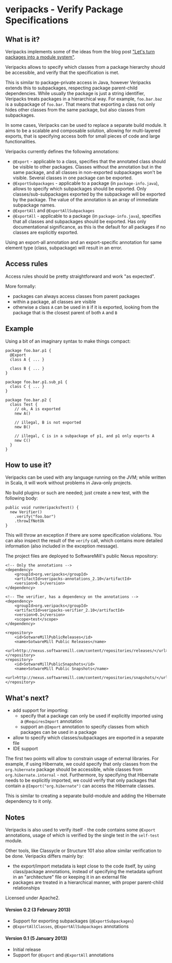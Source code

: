 veripacks - Verify Package Specifications
=========================================

What is it?
-----------

Veripacks implements some of the ideas from the blog post
["Let's turn packages into a module system"](http://www.warski.org/blog/2012/11/lets-turn-packages-into-a-module-system/).

Veripacks allows to specify which classes from a package hierarchy should be accessible, and verify that the
specification is met.

This is similar to package-private access in Java, however Veripacks extends this to subpackages, respecting package
parent-child dependencies. While usually the package is just a string identifier, Veripacks treats packages in a
hierarchical way. For example, `foo.bar.baz` is a subpackage of `foo.bar`. That means that exporting a class not only
hides other classes from the same package, but also classes from subpackages.

In some cases, Veripacks can be used to replace a separate build module. It aims to be a scalable and composable
solution, allowing for multi-layered exports, that is specifying access both for small pieces of code and large
functionalities.

Veripacks currently defines the following annotations:
* `@Export` - applicable to a class, specifies that the annotated class should be visible to other packages. Classes
without the annotation but in the same package, and all classes in non-exported subpackages won't be visible.
Several classes in one package can be exported.
* `@ExportSubpackages` - applicable to a package (in `package-info.java`), allows to specify which subpackages should
be exported. Only classes/sub-subpackages exported by the subpackage will be exported by the package. The value of the
annotation is an array of immediate subpackage names.
* `@ExportAll` and `@ExportAllSubpackages`
* `@ExportAll` - applicable to a package (in `package-info.java`), specifies that all classes and subpackages should be
exported. Has only documentational significance, as this is the default for all packages if no classes are explicitly
exported.

Using an export-all annotation and an export-specific annotation for same element type (class, subpackage) will result
in an error.

Access rules
------------

Access rules should be pretty straightforward and work "as expected".

More formally:
* packages can always access classes from parent packages
* within a package, all classes are visible
* otherwise a class `A` can be used in `B` if it is exported, looking from the package that is the closest parent of
both `A` and `B`

Example
-------

Using a bit of an imaginary syntax to make things compact:

    package foo.bar.p1 {
      @Export
      class A { ... }

      class B { ... }
    }

    package foo.bar.p1.sub_p1 {
      class C { ... }
    }

    package foo.bar.p2 {
      class Test {
        // ok, A is exported
        new A()

        // illegal, B is not exported
        new B()

        // illegal, C is in a subpackage of p1, and p1 only exports A
        new C()
      }
    }

How to use it?
--------------

Veripacks can be used with any language running on the JVM; while written in Scala, it will work without problems
in Java-only projects.

No build plugins or such are needed; just create a new test, with the following body:

    public void runVeripacksTest() {
      new Verifier()
        .verify("foo.bar")
        .throwIfNotOk
    }

This will throw an exception if there are some specification violations. You can also inspect the result of the
`verify` call, which contains more detailed information (also included in the exception message).

The project files are deployed to SoftwareMill's public Nexus repository:

    <!-- Only the annotations -->
    <dependency>
        <groupId>org.veripacks</groupId>
        <artifactId>veripacks-annotations_2.10</artifactId>
        <version>0.1</version>
    </dependency>

    <!-- The verifier, has a dependency on the annotations -->
    <dependency>
        <groupId>org.veripacks</groupId>
        <artifactId>veripacks-verifier_2.10</artifactId>
        <version>0.1</version>
        <scope>test</scope>
    </dependency>

    <repository>
        <id>SotwareMillPublicReleases</id>
        <name>SotwareMill Public Releases</name>
        <url>http://nexus.softwaremill.com/content/repositories/releases/</url>
    </repository>
    <repository>
        <id>SotwareMillPublicSnapshots</id>
        <name>SotwareMill Public Snapshots</name>
        <url>http://nexus.softwaremill.com/content/repositories/snapshots/</url>
    </repository>

What's next?
------------

* add support for importing:
  * specify that a package can only be used if explicitly imported using a `@RequiresImport` annotation
  * support an `@Import` annotation to specify classes from which packages can be used in a package
* allow to specify which classes/subpackages are exported in a separate file
* IDE support

The first two points will allow to constrain usage of external libraries. For example, if using Hibernate, we could
specify that only classes from the `org.hibernate` package should be accessible, while classes from
`org.hibernate.internal` - not. Furthermore, by specifying that Hibernate needs to be explicitly imported, we could
verify that only packages that contain a `@Import("org.hibernate")` can access the Hibernate classes.

This is similar to creating a separate build-module and adding the Hibernate dependency to it only.

Notes
-----

Veripacks is also used to verify itself - the code contains some `@Export` annotations, usage of which is verified by
the single test in the `self-test` module.

Other tools, like Classycle or Structure 101 also allow similar verification to be done. Veripacks differs mainly by:
* the export/import metadata is kept close to the code itself, by using class/package annotations, instead of specifying
the metadata upfront in an "architecture" file or keeping it in an external file
* packages are treated in a hierarchical manner, with proper parent-child relationships

Licensed under Apache2.

#### Version 0.2 (3 February 2013)

* Support for exporting subpackages (`@ExportSubpackages`)
* `@ExportAllClasses`, `@ExportAllSubpackages` annotations

#### Version 0.1 (5 January 2013)

* Initial release
* Support for `@Export` and `@ExportAll` annotations
